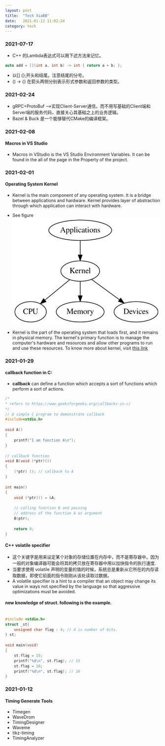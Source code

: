 ```yaml
---
layout: post
title:  "Tech XiaBB"
date:   2021-01-12 11:02:24
category: tech
---
```


### 2021-07-17

* C++ 的Lambda表达式可以用下述方法来记忆。
```C++
auto add = [](int a, int b) -> int { return a + b; };
```
* 以[] {};开头和结尾。注意结尾的分号。
* () -> {} 在箭头两侧分别表示形式参数和返回参数的类型。

### 2021-02-24

* gRPC+ProtoBuf -->实现Client-Server通信，而不用写基础的Client端和Server端的服务代码，直接关心其基础之上的业务逻辑。
* Bazel & Buck 是一个能够替代CMake的编译框架。

### 2021-02-08
#### Macros in VS Studio

* Macros in VStudio is the VS Studio Environment Variables. It can be found in the all of the page in the Property of the project.

### 2021-02-01
#### Operating System Kernel

* Kernel is the main component of any operating system. It is a bridge between applications and hardware. Kernel provides layer of abstraction through which application can interact with hardware. 

* See figure ![Operating System Kernel](/assets/images/tech/2021-01-12-tech-xiabb/2021-02-01.svg) 

* Kernel is the part of the operating system that loads first, and it remains in physical memory. The kernel's primary function is to manage the computer's hardware and resources and allow other programs to run and use these resources. To know more about kernel, visit [this link](https://en.wikipedia.org/wiki/Kernel_(operating_system))

### 2021-01-29
#### callback function in C:

* **callback** can define a function which accepts a sort of functions which perform a sort of actions.

``` C
/*
* refers to https://www.geeksforgeeks.org/callbacks-in-c/
*/
// A simple C program to demonstrate callback 
#include<stdio.h> 

void A()
{
    printf("I am function A\n");
}

// callback function 
void B(void (*ptr)())
{
    (*ptr) (); // callback to A 
}

int main()
{
    void (*ptr)() = &A;

    // calling function B and passing 
    // address of the function A as argument 
    B(ptr);

    return 0;
}

```

#### C++ volatile specifier

* 这个关键字是用来设定某个对象的存储位置在内存中，而不是寄存器中。因为一般的对象编译器可能会将其的拷贝放在寄存器中用以加快指令的执行速度.
* 当要求使用 volatile 声明的变量的值的时候，系统总是重新从它所在的内存读取数据，即使它前面的指令刚刚从该处读取过数据。 
* A volatile specifier is a hint to a compiler that an object may change its value in ways not specified by the language so that aggressive optimizations must be avoided.

#### new knowledge of struct. following is the example.
``` C++

#include <stdio.h>
struct _st{
    unsigned char flag : 4; // 4 is number of bits.
} st;

void main(void)
{
    st.flag = 15;
    printf("%d\n", st.flag); // 15
    st.flag = 16;
    printf("%d\n", st.flag); // 16
}

```

### 2021-01-12
#### Timing Generate Tools
* Timegen
* WaveDrom
* TimingDesigner
* Waveme
* tikz-timing
* TimingAnalyzer
